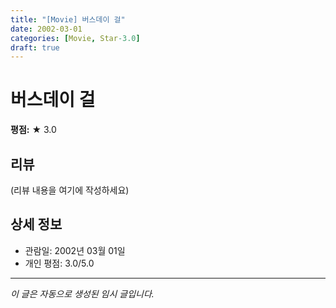 ```yaml
---
title: "[Movie] 버스데이 걸"
date: 2002-03-01
categories: [Movie, Star-3.0]
draft: true
---
```


# 버스데이 걸

**평점:** ★ 3.0

## 리뷰

(리뷰 내용을 여기에 작성하세요)

## 상세 정보

- 관람일: 2002년 03월 01일
- 개인 평점: 3.0/5.0

---

*이 글은 자동으로 생성된 임시 글입니다.*
